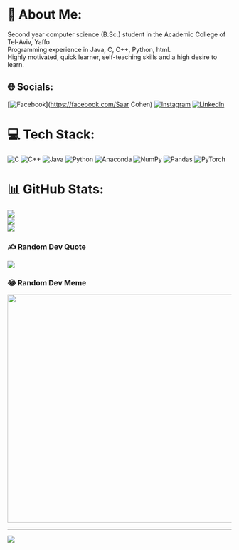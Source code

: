 # 💫 About Me:
Second year computer science (B.Sc.) student in the Academic College of Tel-Aviv, Yaffo<br>Programming experience in Java, C, C++, Python, html.<br>Highly motivated, quick learner, self-teaching skills and a high desire to learn.


## 🌐 Socials:
[![Facebook](https://img.shields.io/badge/Facebook-%231877F2.svg?logo=Facebook&logoColor=white)](https://facebook.com/Saar Cohen) [![Instagram](https://img.shields.io/badge/Instagram-%23E4405F.svg?logo=Instagram&logoColor=white)](https://instagram.com/Saarco99) [![LinkedIn](https://img.shields.io/badge/LinkedIn-%230077B5.svg?logo=linkedin&logoColor=white)](https://linkedin.com/in/saar-cohen-bb8684222) 

# 💻 Tech Stack:
![C](https://img.shields.io/badge/c-%2300599C.svg?style=for-the-badge&logo=c&logoColor=white) ![C++](https://img.shields.io/badge/c++-%2300599C.svg?style=for-the-badge&logo=c%2B%2B&logoColor=white) ![Java](https://img.shields.io/badge/java-%23ED8B00.svg?style=for-the-badge&logo=java&logoColor=white) ![Python](https://img.shields.io/badge/python-3670A0?style=for-the-badge&logo=python&logoColor=ffdd54) ![Anaconda](https://img.shields.io/badge/Anaconda-%2344A833.svg?style=for-the-badge&logo=anaconda&logoColor=white) ![NumPy](https://img.shields.io/badge/numpy-%23013243.svg?style=for-the-badge&logo=numpy&logoColor=white) ![Pandas](https://img.shields.io/badge/pandas-%23150458.svg?style=for-the-badge&logo=pandas&logoColor=white) ![PyTorch](https://img.shields.io/badge/PyTorch-%23EE4C2C.svg?style=for-the-badge&logo=PyTorch&logoColor=white)
# 📊 GitHub Stats:
![](https://github-readme-stats.vercel.app/api?username=Saarco99&theme=dark&hide_border=false&include_all_commits=true&count_private=true)<br/>
![](https://github-readme-streak-stats.herokuapp.com/?user=Saarco99&theme=dark&hide_border=false)<br/>
![](https://github-readme-stats.vercel.app/api/top-langs/?username=Saarco99&theme=dark&hide_border=false&include_all_commits=true&count_private=true&layout=compact)

### ✍️ Random Dev Quote
![](https://quotes-github-readme.vercel.app/api?type=vetical&theme=tokyonight)

### 😂 Random Dev Meme
<img src="https://rm.up.railway.app/" width="512px"/>

---
[![](https://visitcount.itsvg.in/api?id=Saarco99&icon=2&color=1)](https://visitcount.itsvg.in)

<!-- Proudly created with GPRM ( https://gprm.itsvg.in ) -->
